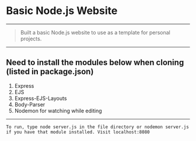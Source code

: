 # Basic Node.js Website
----
> Built a basic Node.js website to use as a template for personal projects.

----
## Need to install the modules below when cloning (listed in package.json)
1. Express
2. EJS
3. Express-EJS-Layouts
4. Body-Parser
5. Nodemon for watching while editing

----
    To run, type node server.js in the file directory or nodemon server.js if you have that module installed. Visit localhost:8080
